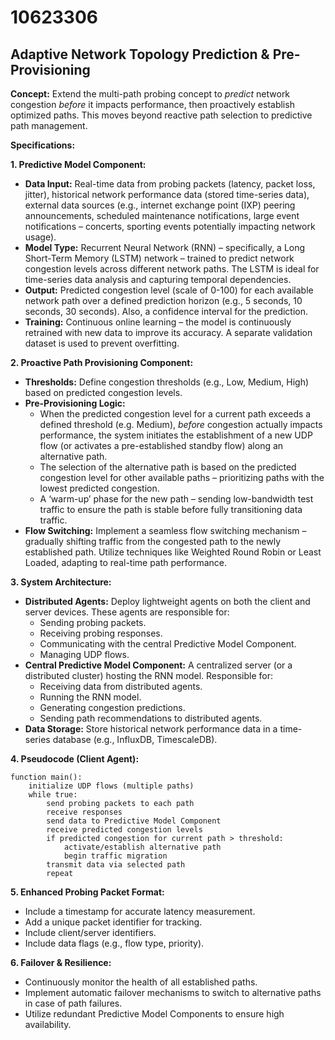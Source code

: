 # 10623306

## Adaptive Network Topology Prediction & Pre-Provisioning

**Concept:** Extend the multi-path probing concept to *predict* network congestion *before* it impacts performance, then proactively establish optimized paths. This moves beyond reactive path selection to predictive path management.

**Specifications:**

**1. Predictive Model Component:**

*   **Data Input:** Real-time data from probing packets (latency, packet loss, jitter), historical network performance data (stored time-series data), external data sources (e.g., internet exchange point (IXP) peering announcements, scheduled maintenance notifications, large event notifications – concerts, sporting events potentially impacting network usage).
*   **Model Type:** Recurrent Neural Network (RNN) – specifically, a Long Short-Term Memory (LSTM) network – trained to predict network congestion levels across different network paths. The LSTM is ideal for time-series data analysis and capturing temporal dependencies.
*   **Output:** Predicted congestion level (scale of 0-100) for each available network path over a defined prediction horizon (e.g., 5 seconds, 10 seconds, 30 seconds).  Also, a confidence interval for the prediction.
*   **Training:** Continuous online learning – the model is continuously retrained with new data to improve its accuracy.  A separate validation dataset is used to prevent overfitting.

**2. Proactive Path Provisioning Component:**

*   **Thresholds:** Define congestion thresholds (e.g., Low, Medium, High) based on predicted congestion levels.
*   **Pre-Provisioning Logic:**
    *   When the predicted congestion level for a current path exceeds a defined threshold (e.g. Medium), *before* congestion actually impacts performance, the system initiates the establishment of a new UDP flow (or activates a pre-established standby flow) along an alternative path.
    *   The selection of the alternative path is based on the predicted congestion level for other available paths – prioritizing paths with the lowest predicted congestion.
    *   A ‘warm-up’ phase for the new path – sending low-bandwidth test traffic to ensure the path is stable before fully transitioning data traffic.
*   **Flow Switching:** Implement a seamless flow switching mechanism – gradually shifting traffic from the congested path to the newly established path. Utilize techniques like Weighted Round Robin or Least Loaded, adapting to real-time path performance.

**3. System Architecture:**

*   **Distributed Agents:** Deploy lightweight agents on both the client and server devices. These agents are responsible for:
    *   Sending probing packets.
    *   Receiving probing responses.
    *   Communicating with the central Predictive Model Component.
    *   Managing UDP flows.
*   **Central Predictive Model Component:**  A centralized server (or a distributed cluster) hosting the RNN model. Responsible for:
    *   Receiving data from distributed agents.
    *   Running the RNN model.
    *   Generating congestion predictions.
    *   Sending path recommendations to distributed agents.
*   **Data Storage:**  Store historical network performance data in a time-series database (e.g., InfluxDB, TimescaleDB).

**4. Pseudocode (Client Agent):**

```
function main():
    initialize UDP flows (multiple paths)
    while true:
        send probing packets to each path
        receive responses
        send data to Predictive Model Component
        receive predicted congestion levels
        if predicted congestion for current path > threshold:
            activate/establish alternative path
            begin traffic migration
        transmit data via selected path
        repeat
```

**5. Enhanced Probing Packet Format:**

*   Include a timestamp for accurate latency measurement.
*   Add a unique packet identifier for tracking.
*   Include client/server identifiers.
*   Include data flags (e.g., flow type, priority).

**6.  Failover & Resilience:**

*   Continuously monitor the health of all established paths.
*   Implement automatic failover mechanisms to switch to alternative paths in case of path failures.
*   Utilize redundant Predictive Model Components to ensure high availability.